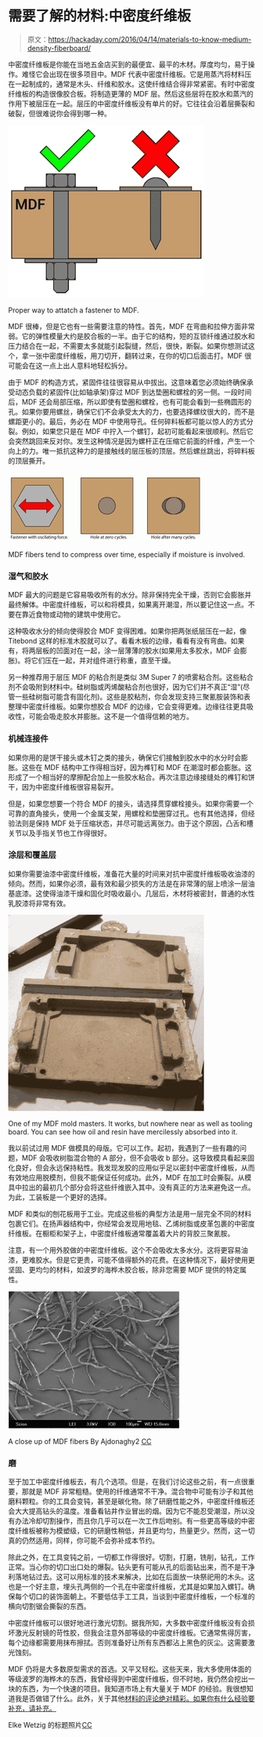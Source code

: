 # 需要了解的材料:中密度纤维板

> 原文：<https://hackaday.com/2016/04/14/materials-to-know-medium-density-fiberboard/>

中密度纤维板是你能在当地五金店买到的最便宜、最平的木材。厚度均匀，易于操作。难怪它会出现在很多项目中。MDF 代表中密度纤维板。它是用蒸汽将材料压在一起制成的，通常是木头、纤维和胶水。这使纤维结合得非常紧密。有时中密度纤维板的构造很像胶合板。将制造更薄的 MDF 层。然后这些层将在胶水和蒸汽的作用下被层压在一起。层压的中密度纤维板没有单片的好。它往往会沿着层撕裂和破裂，但很难说你会得到哪一种。

![Proper way to attatch a fastener to MDF.](img/5447196b1f96b8d5bd3c776a11183706.png)

Proper way to attatch a fastener to MDF.

MDF 很棒，但是它也有一些需要注意的特性。首先，MDF 在弯曲和拉伸方面非常弱。它的弹性模量大约是胶合板的一半。由于它的结构，短的互锁纤维通过胶水和压力结合在一起，不需要太多就能引起裂缝，然后，很快，断裂。如果你想测试这个，拿一张中密度纤维板，用刀切开，翻转过来，在你的切口后面击打。MDF 很可能会在这一点上出人意料地轻松拆分。

由于 MDF 的构造方式，紧固件往往很容易从中拔出。这意味着您必须始终确保承受动态负载的紧固件(比如轴承架)穿过 MDF 到达垫圈和螺栓的另一侧。一段时间后，MDF 还会局部压缩，所以即使有垫圈和螺栓，也有可能会看到一些椭圆形的孔。如果你要用螺丝，确保它们不会承受太大的力，也要选择螺纹很大的，而不是螺距更小的。最后，务必在 MDF 中使用导孔。任何碎料板都可能以惊人的方式分裂。例如，如果您只是在 MDF 中拧入一个螺钉，起初可能看起来很顺利。然后它会突然跳回来反对你。发生这种情况是因为螺杆正在压缩它前面的纤维，产生一个向上的力。唯一抵抗这种力的是接触线的层压板的顶层。然后螺丝跳出，将碎料板的顶层撕开。

![MDF fibers tend to compress over time, especially if moisture is involved.](img/ad582297456479670b494fbaebfa08af.png)

MDF fibers tend to compress over time, especially if moisture is involved.

### 湿气和胶水

MDF 最大的问题是它容易吸收所有的水分。除非保持完全干燥，否则它会膨胀并最终解体。中密度纤维板，可以和将模具，如果离开潮湿，所以要记住这一点。不要在靠近食物或动物的建筑中使用它。

这种吸收水分的倾向使得胶合 MDF 变得困难。如果你把两张纸层压在一起，像 Titebond 这样的标准木胶就可以了。看看木板的边缘，看看有没有弯曲。如果有，将两层板的凹面对在一起，涂一层薄薄的胶水(如果用太多胶水，MDF 会膨胀)。将它们压在一起，并对组件进行称重，直至干燥。

另一种推荐用于层压 MDF 的粘合剂是类似 3M Super 7 的喷雾粘合剂。这些粘合剂不会吸附到材料中。硅树脂或丙烯酸粘合剂也很好，因为它们并不真正“湿”(尽管一些硅树脂可能含有固化剂)。这些是胶粘剂，你会发现支持三聚氰胺装饰和表整理中密度纤维板。如果你想胶合 MDF 的边缘，它会变得更难。边缘往往更具吸收性，可能会吸走胶水并膨胀。这不是一个值得信赖的地方。

### 机械连接件

如果你用的是饼干接头或木钉之类的接头，确保它们接触到胶水中的水分时会膨胀。这些在 MDF 结构中工作得相当好，因为榫钉和 MDF 在潮湿时都会膨胀。这形成了一个相当好的摩擦配合加上一些胶水粘合。再次注意边缘接缝处的榫钉和饼干，因为中密度纤维板很容易裂开。

但是，如果您想要一个符合 MDF 的接头，请选择贯穿螺栓接头。如果你需要一个可靠的直角接头，使用一个金属支架，用螺栓和垫圈穿过孔。也有其他选择，但经验法则是保持 MDF 处于压缩状态，并尽可能远离张力。由于这个原因，凸舌和槽关节以及手指关节也工作得很好。

### 涂层和覆盖层

如果你需要油漆中密度纤维板，准备花大量的时间来对抗中密度纤维板吸收油漆的倾向。然而，如果你必须，最有效和最少损失的方法是在非常薄的层上喷涂一层油基底漆。这使得油漆干燥和固化时吸收最小。几层后，木材将被密封，普通的水性乳胶漆将非常有效。

[![MDF as a mold master. It works, but nowhere near as well as tooling board.](img/ce612ff22ff4840bb956cfd5063f7786.png)](https://hackaday.com/wp-content/uploads/2016/01/5658595219_413447bb4f_o.jpg)

One of my MDF mold masters. It works, but nowhere near as well as tooling board. You can see how oil and resin have mercilessly absorbed into it.

我以前试过用 MDF 做模具的母版。它可以工作。起初，我遇到了一些有趣的问题，MDF 会吸收树脂混合物的 A 部分，但不会吸收 b 部分。这导致模具看起来固化良好，但会永远保持粘性。我发现发胶的应用似乎足以密封中密度纤维板，从而有效地应用脱模剂，但我不能保证任何成功。此外，MDF 在加工时会撕裂。从模具中拉出的最初几个部分会将这些纤维嵌入其中。没有真正的方法来避免这一点。为此，工装板是一个更好的选择。

MDF 和类似的刨花板用于工业。完成这些板的典型方法是用一层完全不同的材料包裹它们。在扬声器结构中，你经常会发现用地毯、乙烯树脂或皮革包裹的中密度纤维板。在橱柜和架子上，中密度纤维板通常覆盖着大片的背胶三聚氰胺。

注意，有一个用外胶做的中密度纤维板。这个不会吸收太多水分。这将更容易油漆，更难胶水。但是它更贵，可能不值得额外的花费。在这种情况下，最好使用更坚固、更均匀的材料，如波罗的海桦木胶合板，除非您需要 MDF 提供的特定属性。

[![By Ajdonaghy2 (Photography shoot) [CC BY-SA 3.0], via Wikimedia Commons](img/7a039209848a8a6c7f772e25b34d1293.png)](https://hackaday.com/wp-content/uploads/2016/01/superior_performance_-_mdf_wood_fibre_after_extrusion_average_fibre_length__0-7mm.jpg)

A close up of MDF fibers By Ajdonaghy2 [CC](https://commons.wikimedia.org/wiki/File%3ASUPERIOR_PERFORMANCE_-_MDF_wood_fibre_after_extrusion_Average_fibre_length_%3D_0.7mm.jpg)

### 磨

至于加工中密度纤维板去，有几个选项。但是，在我们讨论这些之前，有一点很重要，那就是 MDF 非常粗糙。使用的纤维通常不干净。混合物中可能有沙子和其他磨料颗粒。你的工具会变钝，甚至是碳化物。除了研磨性能之外，中密度纤维板还会大大提高钻头的温度。准备看钻井作业冒出的烟。因为它不能忍受潮湿，所以没有办法冷却切割操作，而且你几乎可以在一次工作后吻别。有一些更高等级的中密度纤维板被称为模塑级，它的研磨性稍低，并且更均匀，热量更少。然而，这一切真的仍然适用，同样，你可能不会弥补成本节约。

除此之外，在工具变钝之前，一切都工作得很好。切割，打磨，铣削，钻孔，工作正常。当心你的切口出口处的爆裂。钻头更有可能从孔的后面钻出来，而不是干净利落地钻过去。这可以用标准的技术来解决，比如在后面放一块祭祀用的木头。这也是一个好主意，埋头孔两侧的一个孔在中密度纤维板，尤其是如果加入螺钉。确保每个切口的装饰面朝上。不要低估手工工具，当谈到中密度纤维板，一个标准的横向切割锯会撕裂的东西。

中密度纤维板可以很好地进行激光切割。据我所知，大多数中密度纤维板没有会损坏激光反射镜的苛性胶，但我会注意外部等级的中密度纤维板。它通常焦得厉害，每个边缘都需要用抹布擦拭。否则准备好让所有东西都沾上黑色的灰尘。这需要激光蚀刻。

MDF 仍将是大多数原型需求的首选。又平又轻松。这些天来，我大多使用体面的等级波罗的海桦木的东西，我曾经得到中密度纤维板，但不时地，我仍然会挖出一块的东西，为一个快速的项目。我知道市场上有大量关于 MDF 的经验。我很想知道我是否做错了什么。此外，关于其他[材料的评论绝对精彩。如果你有什么经验要补充，请补充。](https://hackaday.com/tag/materials-to-know/)

Elke Wetzig 的标题照片[CC](https://commons.wikimedia.org/wiki/File%3AMDF-Melaninharz_2009.jpg)